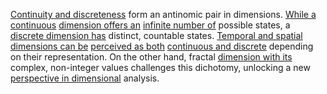 

[Continuity and discreteness](1/2/1/3/1/3/_Continuity-Discreteness) form an antinomic pair in dimensions. [While a continuous](1/2/1/1/1/3/1/2/.Continuity) [dimension offers an](1/2/1/3/1/2/4/.n-Dimensions) [infinite number of](1/1/3/1/1/3/3/_Finite-Infinite) possible states, a [discrete dimension has](1/2/1/3/1/_Continuity-Discreteness) distinct, countable states. [Temporal and spatial](1/2/1/3/1/1/.Temporal%20Dimension) [dimensions can be](3/2/2/3/1/.Dimensions) [perceived as both](2/2/3/2/1/3/.Interpretation) [continuous and discrete](1/2/1/3/1/3/_Continuity-Discreteness) depending on their representation. On the other hand, fractal [dimension with its](3/2/2/3/1/.Dimensions) complex, non-integer values challenges this dichotomy, unlocking a new [perspective in dimensional](3/2/2/3/1/.Dimensions) analysis.


